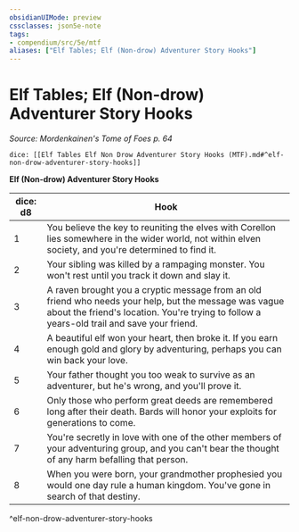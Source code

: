 ```yaml
---
obsidianUIMode: preview
cssclasses: json5e-note
tags:
- compendium/src/5e/mtf
aliases: ["Elf Tables; Elf (Non-drow) Adventurer Story Hooks"]
---
```

# Elf Tables; Elf (Non-drow) Adventurer Story Hooks
*Source: Mordenkainen's Tome of Foes p. 64* 

`dice: [[Elf Tables Elf Non Drow Adventurer Story Hooks (MTF).md#^elf-non-drow-adventurer-story-hooks]]`

**Elf (Non-drow) Adventurer Story Hooks**

| dice: d8 | Hook |
|----------|------|
| 1 | You believe the key to reuniting the elves with Corellon lies somewhere in the wider world, not within elven society, and you're determined to find it. |
| 2 | Your sibling was killed by a rampaging monster. You won't rest until you track it down and slay it. |
| 3 | A raven brought you a cryptic message from an old friend who needs your help, but the message was vague about the friend's location. You're trying to follow a years-old trail and save your friend. |
| 4 | A beautiful elf won your heart, then broke it. If you earn enough gold and glory by adventuring, perhaps you can win back your love. |
| 5 | Your father thought you too weak to survive as an adventurer, but he's wrong, and you'll prove it. |
| 6 | Only those who perform great deeds are remembered long after their death. Bards will honor your exploits for generations to come. |
| 7 | You're secretly in love with one of the other members of your adventuring group, and you can't bear the thought of any harm befalling that person. |
| 8 | When you were born, your grandmother prophesied you would one day rule a human kingdom. You've gone in search of that destiny. |
^elf-non-drow-adventurer-story-hooks